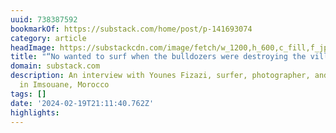 ```yaml
---
uuid: 738387592
bookmarkOf: https://substack.com/home/post/p-141693074
category: article
headImage: https://substackcdn.com/image/fetch/w_1200,h_600,c_fill,f_jpg,q_auto:good,fl_progressive:steep,g_auto/https%3A%2F%2Fsubstack-post-media.s3.amazonaws.com%2Fpublic%2Fimages%2F9879a7ae-5cb8-42fb-aea0-14d265762a14_2016x1512.jpeg
title: "“No wanted to surf when the bulldozers were destroying the village.”"
domain: substack.com
description: An interview with Younes Fizazi, surfer, photographer, and former homeowner
  in Imsouane, Morocco
tags: []
date: '2024-02-19T21:11:40.762Z'
highlights:
---
```




